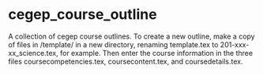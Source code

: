 # cegep_course_outline
A collection of cegep course outlines.
To create a new outline, make a copy of files in /template/ in a new directory, renaming template.tex to 201-xxx-xx_science.tex, for example.
Then enter the course information in the three files coursecompetencies.tex, coursecontent.tex, and coursedetails.tex.
